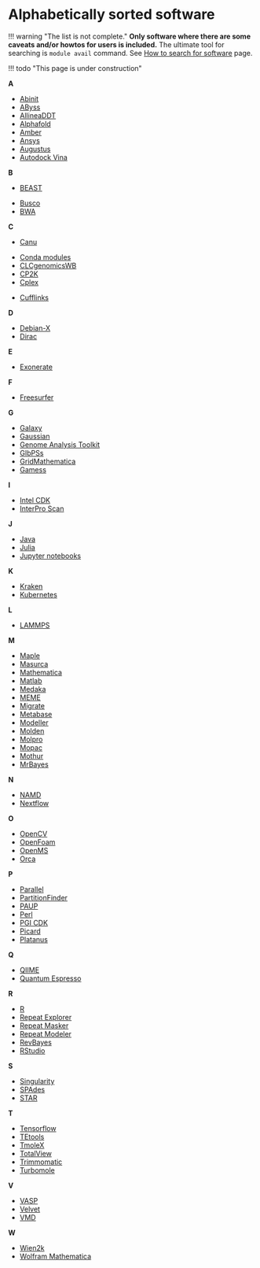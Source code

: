 # Alphabetically sorted software

!!! warning "The list is not complete." 
    **Only software where there are some caveats and/or howtos for users is included.** The ultimate tool for searching is `module avail` command. See [How to search for software](/software/search-soft/) page.

!!! todo "This page is under construction"
    

**A**

- [Abinit](/software/sw-list/abinit)
- [AByss](/software/sw-list/abyss)
- [AllineaDDT](/software/sw-list/allinea-ddt)
- [Alphafold](/software/sw-list/alphafold)
- [Amber](/software/sw-list/amber)
- [Ansys](/software/sw-list/ansys)
- [Augustus](/software/sw-list/augustus)
- [Autodock Vina](/software/sw-list/autodock-vina)

**B**

- [BEAST](/software/sw-list/beast)
<!-- - [Blast](/software/sw-list/blast) -->
- [Busco](/software/sw-list/busco)
- [BWA](/software/sw-list/bwa)

**C**

- [Canu](/software/sw-list/canu)
<!-- - [Chipster](/software/sw-list/chipster) -->
- [Conda modules](/software/sw-list/conda-modules)
- [CLCgenomicsWB](/software/sw-list/clcbio-genomics-wb)
- [CP2K](/software/sw-list/cp2k)
- [Cplex](/software/sw-list/cplex)
<!-- - [Cuda](/software/sw-list/cuda) -->
- [Cufflinks](/software/sw-list/cufflinks)

**D**

- [Debian-X](/software/sw-list/debian-x)
- [Dirac](/software/sw-list/dirac)

**E**

- [Exonerate](/software/sw-list/exonerate)

**F**

- [Freesurfer](/software/sw-list/freesurfer)

**G**

- [Galaxy](/software/services/galaxy)
- [Gaussian](/software/sw-list/gaussian)
- [Genome Analysis Toolkit](/software/sw-list/gatk)
- [GIbPSs](/software/sw-list/gibpss)
- [GridMathematica](/software/sw-list/gridmathematica)
- [Gamess](/software/sw-list/gamess)

**I**

- [Intel CDK](/software/sw-list/intel)
- [InterPro Scan](/software/sw-list/interproscan)

**J**

- [Java](/software/sw-list/java)
- [Julia](/software/sw-list/julia)
- [Jupyter notebooks](/software/services/jupyter)


**K**

- [Kraken](/software/sw-list/kraken)
- [Kubernetes](/software/services/kubernetes)

**L**

- [LAMMPS](/software/sw-list/lammps)

**M**

- [Maple](/software/sw-list/maple)
- [Masurca](/software/sw-list/masurca)
- [Mathematica](/software/sw-list/wolfram-math)
- [Matlab](/software/sw-list/matlab)
- [Medaka](/software/sw-list/medaka)
- [MEME](/software/sw-list/meme)
- [Migrate](/software/sw-list/migrate)
- [Metabase](/software/sw-list/metabase)
- [Modeller](/software/sw-list/modeller)
- [Molden](/software/sw-list/molden)
- [Molpro](/software/sw-list/molpro)
- [Mopac](/software/sw-list/mopac)
- [Mothur](/software/sw-list/mothur)
- [MrBayes](/software/sw-list/mrbayes)

**N**

- [NAMD](/software/sw-list/namd)
- [Nextflow](/software/sw-list/nextflow)

**O**

- [OpenCV](/software/sw-list/opencv)
- [OpenFoam](/software/sw-list/openfoam)
- [OpenMS](/software/sw-list/openms)
- [Orca](/software/sw-list/orca)

**P**

- [Parallel](/software/sw-list/parallel)
- [PartitionFinder](/software/sw-list/partition-finder)
- [PAUP](/software/sw-list/paup)
- [Perl](/software/sw-list/perl-modules)
- [PGI CDK](/software/sw-list/pgi-cdk)
- [Picard](/software/sw-list/picard)
- [Platanus](/software/sw-list/platanus)
<!-- Pre-selected from wiki 
- [Python](https://wiki.metacentrum.cz/wiki/Python)
- [Python modules](https://wiki.metacentrum.cz/wiki/Python_-_modules)
- [Py Torch](https://wiki.metacentrum.cz/wiki/PyTorch)
-->

**Q**

- [QIIME](/software/sw-list/qiime)
- [Quantum Espresso](/software/sw-list/quantum-espresso)


**R**

- [R](/software/sw-list/r)
- [Repeat Explorer](/software/sw-list/repeat-explorer)
- [Repeat Masker](/software/sw-list/repeat-masker)
- [Repeat Modeler](/software/sw-list/repeat-modeler)
- [RevBayes](/software/sw-list/revbayes)
- [RStudio](/software/sw-list/rstudio)
<!-- Pre-selected from wiki 
- [ReSpect](https://wiki.metacentrum.cz/wiki/ReSpect)
-->

**S**

- [Singularity](/software/sw-list/singularity)
- [SPAdes](/software/sw-list/spades)
- [STAR](/software/sw-list/star)
<!-- Pre-selected from wiki 
- [Scipy](https://wiki.metacentrum.cz/wiki/Scipy)
- [SNAPP](https://wiki.metacentrum.cz/wiki/SNAPP)
- [SOAPdenovo](https://wiki.metacentrum.cz/wiki/SOAPdenovo)
- [SRA toolkit](https://wiki.metacentrum.cz/wiki/SRA_Toolkit)
-->

**T**

- [Tensorflow](/software/sw-list/tensor-flow)
- [TEtools](/software/sw-list/tetools)
- [TmoleX](/software/sw-list/tmolex)
- [TotalView](/software/sw-list/total-view)
- [Trimmomatic](/software/sw-list/trimmomatic)
- [Turbomole](/software/sw-list/turbomole)
<!-- Pre-selected from wiki 
- [Trinity](https://wiki.metacentrum.cz/wiki/Trinity)
-->

**V**

- [VASP](/software/sw-list/vasp)
- [Velvet](/software/sw-list/velvet)
- [VMD](/software/sw-list/vmd)

**W**

- [Wien2k](/software/sw-list/wien2k)
- [Wolfram Mathematica](/software/sw-list/wolfram-matk)

